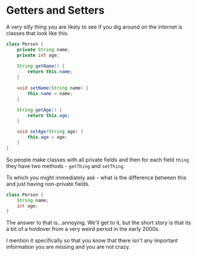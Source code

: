 # Getters and Setters

A very silly thing you are likely to see if you dig around on the internet
is classes that look like this.

```java
class Person {
    private String name;
    private int age;
    
    String getName() {
        return this.name;
    }

    void setName(String name) {
        this.name = name;
    }

    String getAge() {
        return this.age;
    }

    void setAge(String age) {
        this.age = age;
    }
}
```

So people make classes with all private fields and then for each field `thing` they
have two methods - `getThing` and `setThing`.

To which you might immediately ask - what is the difference between this and just having non-private fields.

```java
class Person {
    String name;
    int age;
}
```

The answer to that is...annoying. We'll get to it, but the short story is that its a bit of a holdover from a very weird period in the early 2000s.

I mention it specifically so that you know that there isn't any important information you are missing and you are not crazy.